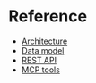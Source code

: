 # Reference

- [Architecture](/docs/reference/architecture)
- [Data model](/docs/reference/data-model)
- [REST API](/docs/reference/rest-api)
- [MCP tools](/docs/reference/mcp-tools)